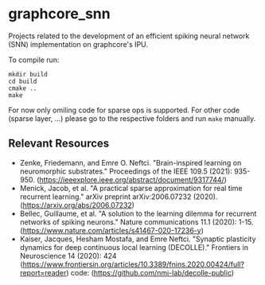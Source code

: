 # graphcore_snn

Projects related to the development of an efficient spiking neural network (SNN) implementation on graphcore's IPU.

To compile run:

```console
mkdir build
cd build
cmake ..
make
```

For now only omiling code for sparse ops is supported. For other code (sparse layer, ...) please go to the respective folders and run `make` manually.


## Relevant Resources
- Zenke, Friedemann, and Emre O. Neftci. "Brain-inspired learning on neuromorphic substrates." Proceedings of the IEEE 109.5 (2021): 935-950. (https://ieeexplore.ieee.org/abstract/document/9317744/)
- Menick, Jacob, et al. "A practical sparse approximation for real time recurrent learning." arXiv preprint arXiv:2006.07232 (2020). (https://arxiv.org/abs/2006.07232)
- Bellec, Guillaume, et al. "A solution to the learning dilemma for recurrent networks of spiking neurons." Nature communications 11.1 (2020): 1-15. (https://www.nature.com/articles/s41467-020-17236-y)
- Kaiser, Jacques, Hesham Mostafa, and Emre Neftci. "Synaptic plasticity dynamics for deep continuous local learning (DECOLLE)." Frontiers in Neuroscience 14 (2020): 424 (https://www.frontiersin.org/articles/10.3389/fnins.2020.00424/full?report=reader) code: (https://github.com/nmi-lab/decolle-public)
